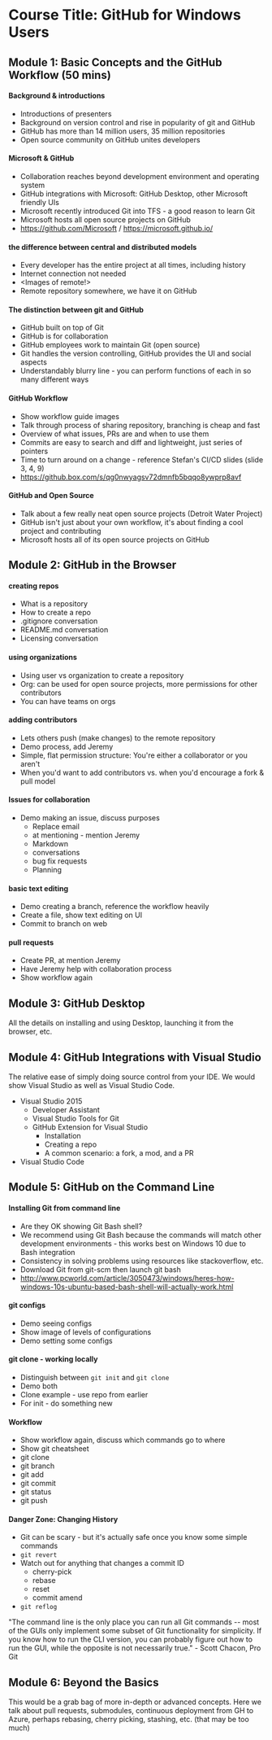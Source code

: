 # Course Title: GitHub for Windows Users
## Module 1: Basic Concepts and the GitHub Workflow (50 mins)

#### Background & introductions

- Introductions of presenters
- Background on version control and rise in popularity of git and GitHub
- GitHub has more than 14 million users, 35 million repositories
- Open source community on GitHub unites developers

#### Microsoft & GitHub

- Collaboration reaches beyond development environment and operating system
- GitHub integrations with Microsoft: GitHub Desktop, other Microsoft friendly UIs
- Microsoft recently introduced Git into TFS - a good reason to learn Git
- Microsoft hosts all open source projects on GitHub
- https://github.com/Microsoft / https://microsoft.github.io/

#### the difference between central and distributed models

- Every developer has the entire project at all times, including history
- Internet connection not needed
- <Images of remote!>
- Remote repository somewhere, we have it on GitHub

#### The distinction between git and GitHub

- GitHub built on top of Git
- GitHub is for collaboration
- GitHub employees work to maintain Git (open source)
- Git handles the version controlling, GitHub provides the UI and social aspects
- Understandably blurry line - you can perform functions of each in so many different ways

#### GitHub Workflow

- Show workflow guide images
- Talk through process of sharing repository, branching is cheap and fast
- Overview of what issues, PRs are and when to use them
- Commits are easy to search and diff and lightweight, just series of pointers
- Time to turn around on a change - reference Stefan's CI/CD slides (slide 3, 4, 9)
- https://github.box.com/s/qg0nwyagsv72dmnfb5bqqo8ywprp8avf

#### GitHub and Open Source

- Talk about a few really neat open source projects (Detroit Water Project)
- GitHub isn't just about your own workflow, it's about finding a cool project and contributing
- Microsoft hosts all of its open source projects on GitHub

## Module 2: GitHub in the Browser

#### creating repos

- What is a repository
- How to create a repo
- .gitignore conversation
- README.md conversation
- Licensing conversation

#### using organizations

- Using user vs organization to create a repository
- Org: can be used for open source projects, more permissions for other contributors
- You can have teams on orgs

#### adding contributors

- Lets others push (make changes) to the remote repository
- Demo process, add Jeremy
- Simple, flat permission structure: You're either a collaborator or you aren't
- When you'd want to add contributors vs. when you'd encourage a fork & pull model

#### Issues for collaboration

- Demo making an issue, discuss purposes
  - Replace email
  - at mentioning - mention Jeremy
  - Markdown
  - conversations
  - bug fix requests
  - Planning

#### basic text editing

- Demo creating a branch, reference the workflow heavily
- Create a file, show text editing on UI
- Commit to branch on web

#### pull requests

- Create PR, at mention Jeremy
- Have Jeremy help with collaboration process
- Show workflow again

## Module 3: GitHub Desktop
All the details on installing and using Desktop, launching it from the browser, etc.

## Module 4: GitHub Integrations with Visual Studio
The relative ease of simply doing source control from your IDE. We would show Visual Studio as well as Visual Studio Code.
- Visual Studio 2015
  - Developer Assistant
  - Visual Studio Tools for Git
  - GitHub Extension for Visual Studio
    - Installation
    - Creating a repo
    - A common scenario: a fork, a mod, and a PR
- Visual Studio Code


## Module 5: GitHub on the Command Line

#### Installing Git from command line

- Are they OK showing Git Bash shell?
- We recommend using Git Bash because the commands will match other development environments - this works best on Windows 10 due to Bash integration
- Consistency in solving problems using resources like stackoverflow, etc.
- Download Git from git-scm then launch git bash
- http://www.pcworld.com/article/3050473/windows/heres-how-windows-10s-ubuntu-based-bash-shell-will-actually-work.html

#### git configs

- Demo seeing configs
- Show image of levels of configurations
- Demo setting some configs

#### git clone - working locally

- Distinguish between `git init` and `git clone`
- Demo both
- Clone example - use repo from earlier
- For init - do something new

#### Workflow

- Show workflow again, discuss which commands go to where
- Show git cheatsheet
- git clone
- git branch
- git add
- git commit
- git status
- git push

#### Danger Zone: Changing History

- Git can be scary - but it's actually safe once you know some simple commands
- `git revert`
- Watch out for anything that changes a commit ID
  - cherry-pick
  - rebase
  - reset
  - commit amend
- `git reflog`  

"The command line is the only place you can run all Git commands -- most of the GUIs only implement some subset of Git functionality for simplicity. If you know how to run the CLI version, you can probably figure out how to run the GUI, while the opposite is not necessarily true." - Scott Chacon, Pro Git


## Module 6: Beyond the Basics
This would be a grab bag of more in-depth or advanced  concepts. Here we talk about pull requests, submodules, continuous deployment from GH to Azure, perhaps rebasing, cherry picking, stashing, etc. (that may be too much)
